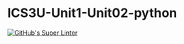 # ICS3U-Unit1-Unit02-python

[![GitHub's Super Linter](https://github.com/mohammedal-ess/ICS3U-Unit1-Unit02-python/workflows/GitHub's%20Super%20Linter/badge.svg)](https://github.com/mohammedal-ess/ICS3U-Unit1-Unit02-python/actions)
